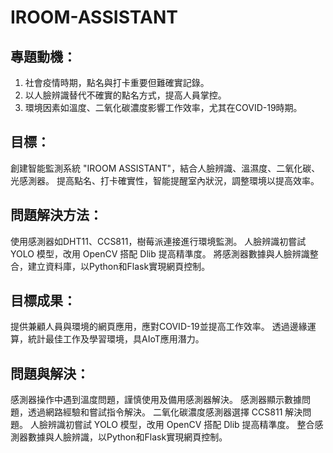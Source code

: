 # IROOM-ASSISTANT

## 專題動機：
1. 社會疫情時期，點名與打卡重要但難確實記錄。
2. 以人臉辨識替代不確實的點名方式，提高人員掌控。
3. 環境因素如溫度、二氧化碳濃度影響工作效率，尤其在COVID-19時期。

## 目標：
創建智能監測系統 "IROOM ASSISTANT"，結合人臉辨識、溫濕度、二氧化碳、光感測器。
提高點名、打卡確實性，智能提醒室內狀況，調整環境以提高效率。

## 問題解決方法：
使用感測器如DHT11、CCS811，樹莓派連接進行環境監測。
人臉辨識初嘗試 YOLO 模型，改用 OpenCV 搭配 Dlib 提高精準度。
將感測器數據與人臉辨識整合，建立資料庫，以Python和Flask實現網頁控制。

## 目標成果：
提供兼顧人員與環境的網頁應用，應對COVID-19並提高工作效率。
透過邊緣運算，統計最佳工作及學習環境，具AIoT應用潛力。

## 問題與解決：
感測器操作中遇到溫度問題，謹慎使用及備用感測器解決。
感測器顯示數據問題，透過網路經驗和嘗試指令解決。
二氧化碳濃度感測器選擇 CCS811 解決問題。
人臉辨識初嘗試 YOLO 模型，改用 OpenCV 搭配 Dlib 提高精準度。
整合感測器數據與人臉辨識，以Python和Flask實現網頁控制。

